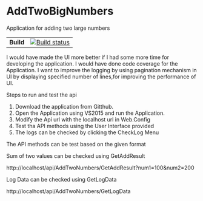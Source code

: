 # AddTwoBigNumbers
Application  for adding two large numbers

| | |
| --- | --- |
| **Build** |  [![Build status](https://ci.appveyor.com/api/projects/status/tcx341v1t66ra2e9?svg=true)](https://ci.appveyor.com/project/rajendra-rpavankumar/addtwobignumbers) |


I would have made the UI more better if I had some more time for developing the application.
I would have done code coverage for the Application.
I want to improve the logging by using pagination mechanism in UI by displaying specified number of lines,for improving the 
performance of UI.

Steps to run and test the api

1. Download the application from Gitthub.
2. Open the Application using VS2015 and run the Application.
3. Modify the Api url with the localhost url in Web.Config
4. Test tha API methods using the User Interface provided
5. The logs can be checked by clicking the CheckLog Menu

The API methods can be test based on the given format

Sum of two values can be checked using GetAddResult

http://localhost/api/AddTwoNumbers/GetAddResult?num1=100&num2=200

Log Data can be checked using GetLogData

http://localhost/api/AddTwoNumbers/GetLogData

